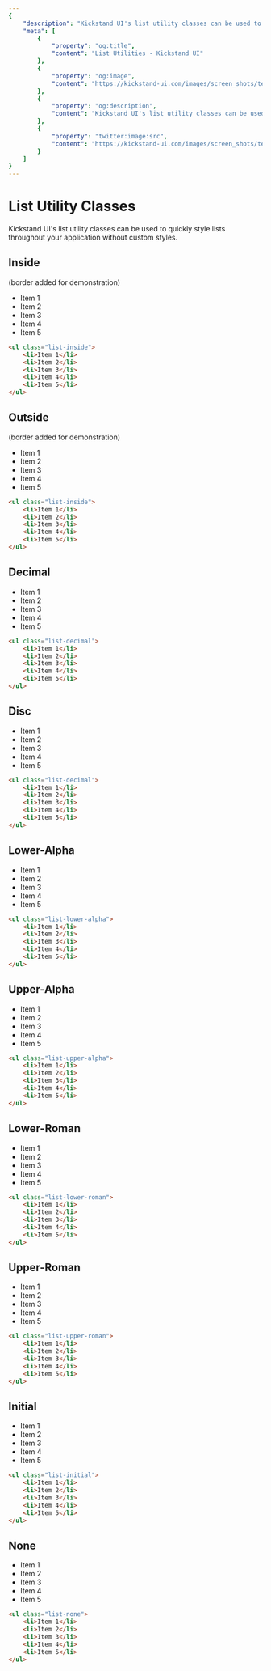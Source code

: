 ```yaml
---
{
    "description": "Kickstand UI's list utility classes can be used to quickly style lists throughout your application without custom styles.",
    "meta": [
        {
            "property": "og:title",
            "content": "List Utilities - Kickstand UI"
        },
        {
            "property": "og:image",
            "content": "https://kickstand-ui.com/images/screen_shots/text.png"
        },
        {
            "property": "og:description",
            "content": "Kickstand UI's list utility classes can be used to quickly style text throughout your application without custom styles."
        },
        {
            "property": "twitter:image:src",
            "content": "https://kickstand-ui.com/images/screen_shots/text.png"
        }
    ]
}
---
```


# List Utility Classes

Kickstand UI's list utility classes can be used to quickly style lists throughout your application without custom styles.

## Inside

(border added for demonstration)

<div class="my-xl">
    <ul class="list-inside">
        <li class="b-xxxs">Item 1</li>
        <li class="b-xxxs">Item 2</li>
        <li class="b-xxxs">Item 3</li>
        <li class="b-xxxs">Item 4</li>
        <li class="b-xxxs">Item 5</li>
    </ul>
</div>

```html
<ul class="list-inside">
    <li>Item 1</li>
    <li>Item 2</li>
    <li>Item 3</li>
    <li>Item 4</li>
    <li>Item 5</li>
</ul>
```

## Outside

(border added for demonstration)

<div class="my-xl">
    <ul class="list-outside">
        <li class="b-xxxs">Item 1</li>
        <li class="b-xxxs">Item 2</li>
        <li class="b-xxxs">Item 3</li>
        <li class="b-xxxs">Item 4</li>
        <li class="b-xxxs">Item 5</li>
    </ul>
</div>

```html
<ul class="list-inside">
    <li>Item 1</li>
    <li>Item 2</li>
    <li>Item 3</li>
    <li>Item 4</li>
    <li>Item 5</li>
</ul>
```

## Decimal

<div class="my-xl">
    <ul class="list-decimal">
        <li>Item 1</li>
        <li>Item 2</li>
        <li>Item 3</li>
        <li>Item 4</li>
        <li>Item 5</li>
    </ul>
</div>

```html
<ul class="list-decimal">
    <li>Item 1</li>
    <li>Item 2</li>
    <li>Item 3</li>
    <li>Item 4</li>
    <li>Item 5</li>
</ul>
```

## Disc

<div class="my-xl">
    <ul class="list-disc">
        <li>Item 1</li>
        <li>Item 2</li>
        <li>Item 3</li>
        <li>Item 4</li>
        <li>Item 5</li>
    </ul>
</div>

```html
<ul class="list-decimal">
    <li>Item 1</li>
    <li>Item 2</li>
    <li>Item 3</li>
    <li>Item 4</li>
    <li>Item 5</li>
</ul>
```

## Lower-Alpha

<div class="my-xl">
    <ul class="list-lower-alpha">
        <li>Item 1</li>
        <li>Item 2</li>
        <li>Item 3</li>
        <li>Item 4</li>
        <li>Item 5</li>
    </ul>
</div>

```html
<ul class="list-lower-alpha">
    <li>Item 1</li>
    <li>Item 2</li>
    <li>Item 3</li>
    <li>Item 4</li>
    <li>Item 5</li>
</ul>
```

## Upper-Alpha

<div class="my-xl">
    <ul class="list-upper-alpha">
        <li>Item 1</li>
        <li>Item 2</li>
        <li>Item 3</li>
        <li>Item 4</li>
        <li>Item 5</li>
    </ul>
</div>

```html
<ul class="list-upper-alpha">
    <li>Item 1</li>
    <li>Item 2</li>
    <li>Item 3</li>
    <li>Item 4</li>
    <li>Item 5</li>
</ul>
```

## Lower-Roman

<div class="my-xl">
    <ul class="list-lower-roman">
        <li>Item 1</li>
        <li>Item 2</li>
        <li>Item 3</li>
        <li>Item 4</li>
        <li>Item 5</li>
    </ul>
</div>

```html
<ul class="list-lower-roman">
    <li>Item 1</li>
    <li>Item 2</li>
    <li>Item 3</li>
    <li>Item 4</li>
    <li>Item 5</li>
</ul>
```

## Upper-Roman

<div class="my-xl">
    <ul class="list-upper-roman">
        <li>Item 1</li>
        <li>Item 2</li>
        <li>Item 3</li>
        <li>Item 4</li>
        <li>Item 5</li>
    </ul>
</div>

```html
<ul class="list-upper-roman">
    <li>Item 1</li>
    <li>Item 2</li>
    <li>Item 3</li>
    <li>Item 4</li>
    <li>Item 5</li>
</ul>
```

## Initial

<div class="my-xl">
    <ul class="list-initial">
        <li>Item 1</li>
        <li>Item 2</li>
        <li>Item 3</li>
        <li>Item 4</li>
        <li>Item 5</li>
    </ul>
</div>

```html
<ul class="list-initial">
    <li>Item 1</li>
    <li>Item 2</li>
    <li>Item 3</li>
    <li>Item 4</li>
    <li>Item 5</li>
</ul>
```

## None

<div class="my-xl">
    <ul class="list-none">
        <li>Item 1</li>
        <li>Item 2</li>
        <li>Item 3</li>
        <li>Item 4</li>
        <li>Item 5</li>
    </ul>
</div>

```html
<ul class="list-none">
    <li>Item 1</li>
    <li>Item 2</li>
    <li>Item 3</li>
    <li>Item 4</li>
    <li>Item 5</li>
</ul>
```
